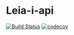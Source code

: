 # Leia-i-api
[![Build Status](https://travis-ci.org/ebaranoski77/Leia-i-api.svg?branch=master)](https://travis-ci.org/ebaranoski77/Leia-i-api)
[![codecov](https://codecov.io/gh/ebaranoski77/Leia-i-api/branch/master/graph/badge.svg)](https://codecov.io/gh/ebaranoski77/Leia-i-api)

